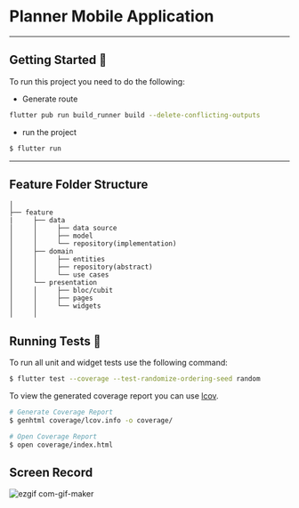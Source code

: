 #  Planner Mobile Application

---

## Getting Started 🚀

To run this project you need to do the following:

- Generate route 
```sh
flutter pub run build_runner build --delete-conflicting-outputs
```

- run the project
```sh
$ flutter run 
```
---

## Feature Folder Structure
```
│
├── feature
|     ├── data
│     │     ├── data source
│     │     ├── model
│     │     └── repository(implementation)
│     ├── domain     
│     │     ├── entities
│     │     ├── repository(abstract)
│     │     └── use cases
│     └── presentation
│     │     ├── bloc/cubit
│     │     ├── pages
│     │     └── widgets
│     │        
```

## Running Tests 🧪

To run all unit and widget tests use the following command:

```sh
$ flutter test --coverage --test-randomize-ordering-seed random
```

To view the generated coverage report you can use [lcov](https://github.com/linux-test-project/lcov).

```sh
# Generate Coverage Report
$ genhtml coverage/lcov.info -o coverage/

# Open Coverage Report
$ open coverage/index.html
```

## Screen Record

![ezgif com-gif-maker](https://user-images.githubusercontent.com/52224298/216125656-3bf1e2c8-1530-4db5-a136-b12886132cd0.gif)


